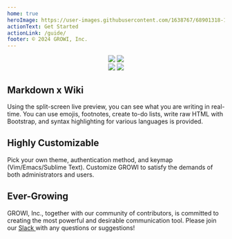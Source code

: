 ```yaml
---
home: true
heroImage: https://user-images.githubusercontent.com/1638767/68901318-100dd280-0779-11ea-83ab-51f111972ab1.png
actionText: Get Started
actionLink: /guide/
footer: © 2024 GROWI, Inc.
---
```

<!-- for docs-growi-org root-->

<div align="center">
  <a href="https://github.com/weseek/growi/" target="_blank"><img src="https://img.shields.io/github/stars/weseek/growi.svg?style=social&label=Stars"></a>
  <a href="https://github.com/weseek/growi/" target="_blank"><img src="https://img.shields.io/github/forks/weseek/growi.svg?style=social&label=Fork"></a>
</div>

<div align="center">
  <a href="https://github.com/weseek/growi/releases/latest" target="_blank"><img src="https://img.shields.io/github/release/weseek/growi.svg"></a>
  <a href="https://hub.docker.com/r/weseek/growi/" target="_blank"><img src="https://img.shields.io/docker/pulls/weseek/growi.svg" /></a>
</div>

<div class="features">
  <div class="feature">
    <h2>Markdown x Wiki</h2>
    <p>Using the split-screen live preview, you can see what you are writing in real-time. You can use emojis, footnotes, create to-do lists, write raw HTML with Bootstrap, and syntax highlighting for various languages is provided.</p>
  </div>
  <div class="feature">
    <h2>Highly Customizable</h2>
    <p>Pick your own theme, authentication method, and keymap (Vim/Emacs/Sublime Text). Customize GROWI to satisfy the demands of both administrators and users.</p>
  </div>
  <div class="feature">
    <h2>Ever-Growing</h2>
    <p>GROWI, Inc., together with our community of contributors, is committed to creating the most powerful and desirable communication tool. Please join our <a href="https://communityinviter.com/apps/wsgrowi/invite" target="_blank"> Slack </a> with any questions or suggestions!</p>
  </div>
</div>
